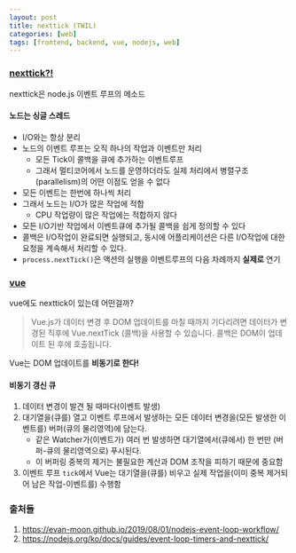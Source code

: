 ```yaml
---
layout: post
title: nexttick (TWIL)
categories: [web]
tags: [frontend, backend, vue, nodejs, web]
---
```

### [nexttick?!](https://blog.outsider.ne.kr/739)

nexttick은 node.js 이벤트 루프의 메소드

#### 노드는 싱글 스레드

- I/O와는 항상 분리
- 노드의 이벤트 루프는 오직 하나의 작업과 이벤트만 처리
    - 모든 Tick이 콜백을 큐에 추가하는 이벤트루프
    - 그래서 멀티코어에서 노드를 운영하더라도 실제 처리에서 병렬구조(parallelism)의 어떤 이점도 얻을 수 없다
- 모든 이벤트는 한번에 하나씩 처리
- 그래서 노드는 I/O가 많은 작업에 적합
     - CPU 작업량이 많은 작업에는 적합하지 않다
- 모든 I/O기반 작업에서 이벤트큐에 추가될 콜백을 쉽게 정의할 수 있다
- 콜백은 I/O작업이 완료되면 실행되고, 동시에 어플리케이션은 다른 I/O작업에 대한 요청을 계속해서 처리할 수 있다.
- `process.nextTick()`은 액션의 실행을 이벤트루프의 다음 차례까지 **실제로** 연기

### [vue](https://kr.vuejs.org/v2/guide/reactivity.html#%EB%B9%84%EB%8F%99%EA%B8%B0-%EA%B0%B1%EC%8B%A0-%ED%81%90)

vue에도 nexttick이 있는데 어떤걸까?

> Vue.js가 데이터 변경 후 DOM 업데이트를 마칠 때까지 기다리려면 데이터가 변경된 직후에 Vue.nextTick (콜백)을 사용할 수 있습니다. 
> 콜백은 DOM이 업데이트 된 후에 호출됩니다.

Vue는 DOM 업데이트를 **비동기로 한다!**

#### 비동기 갱신 큐

1. 데이터 변경이 발견 될 때마다(이벤트 발생)
1. 대기열을(큐를) 열고 이벤트 루프에서 발생하는 모든 데이터 변경을(모든 발생한 이벤트를) 버퍼(큐의 물리영역)에 담는다.
    - 같은 Watcher가(이벤트가) 여러 번 발생하면 대기열에서(큐에서) 한 번만 (버퍼-큐의 물리영역으로) 푸시된다.
    - 이 버퍼링 중복의 제거는 불필요한 계산과 DOM 조작을 피하기 때문에 중요함
1. 이벤트 루프 `tick`에서 Vue는 대기열을(큐를) 비우고 실제 작업을(이미 중복 제거되어 남은 작업-이벤트를) 수행함

### 출처들
1. https://evan-moon.github.io/2019/08/01/nodejs-event-loop-workflow/
1. https://nodejs.org/ko/docs/guides/event-loop-timers-and-nexttick/
